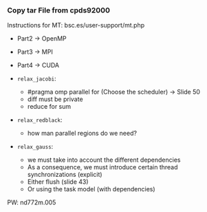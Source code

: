 ### Copy tar File from cpds92000

Instructions for MT: bsc.es/user-support/mt.php

+ Part2 -> OpenMP
+ Part3 -> MPI
+ Part4 -> CUDA
 
+ `relax_jacobi`:
    - #pragma omp parallel for (Choose the scheduler) -> Slide 50
    - diff must be private
    - reduce for sum

+ `relax_redblack`:
    - how man parallel regions do we need?

+ `relax_gauss`:
    - we must take into account the different dependencies
    - As a consequence, we must introduce certain thread synchronizations (explicit)
    - Either flush (slide 43)
    - Or using the task model (with dependencies)

PW: nd772m.005
